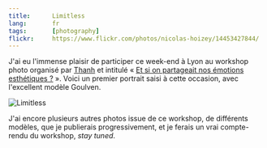 ```yaml
---
title:      Limitless
lang:       fr
tags:       [photography]
flickr:     https://www.flickr.com/photos/nicolas-hoizey/14453427844/
---
```


J'ai eu l'immense plaisir de participer ce week-end à Lyon au workshop photo organisé par [Thanh](http://www.flou-sentimental.com/a-propos/) et intitulé « [Et si on partageait nos émotions esthétiques ?](http://workshops.flou-sentimental.com/) ». Voici un premier portrait saisi à cette occasion, avec l'excellent modèle Goulven.

![](20140614-Limitless.jpg "Limitless")

J'ai encore plusieurs autres photos issue de ce workshop, de différents modèles, que je publierais progressivement, et je ferais un vrai compte-rendu du workshop, *stay tuned*.
